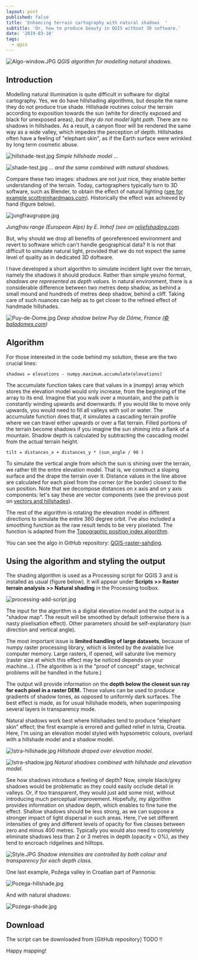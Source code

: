 ```yaml
---
layout: post
published: false
title: 'Enhancing terrain cartography with natural shadows  '
subtitle: 'Or, how to produce beauty in QGIS without 3D software.'
date: '2019-03-10'
tags:
  - qgis
---
```


![Algo-window.JPG]({{site.baseurl}}/figures/Algo-window.JPG)
*QGIS algorithm for modelling natural shadows.* 

## Introduction
Modelling natural illumination is quite difficult in software for digital cartography. Yes, we do have hillshading algorithms, but despite the name they do not produce true shade. Hillshade routines colour the terrain according to exposition towards the sun (white for directly exposed and black for unexposed areas),  *but they do not model light path*. There are no shadows in hillshades. As a result, a canyon floor will be rendered the same way as a wide valley, which impedes the perception of depth. Hillshades often have a feeling of "elephant skin", as if the Earth surface were wrinkled by long term cosmetic abuse.

![hillshade-test.jpg]({{site.baseurl}}/figures/hillshade-test.jpg)
*Simple hillshade model ...*

![shade-test.jpg]({{site.baseurl}}/figures/shade-test.jpg)
*... and the same combined with natural shadows.*

Compare these two images: shadows are not just nice, they enable better understanding of the terrain. Today, cartographers typically turn to 3D software, such as Blender, to obtain the effect of natural lighting ([see for example scottreinhardmaps.com](https://www.scottreinhardmaps.com/shop)). Historically the effect was achieved by hand (figure below).

![jungfraugruppe.jpg]({{site.baseurl}}/figures/jungfraugruppe.jpg)

*Jungfrau range (European Alps) by E. Imhof (see on [reliefshading.com]( http://www.reliefshading.com/examples/jungfrau/).*

But, why should we drop all benefits of georeferenced environment and revert to software which can't handle geographical data? It is not that difficult to simulate natural light, provided that we do not expect the same level of quality as in dedicated 3D doftware. 

I have developed a short algorithm to simulate incident light over the terrain, namely the shadows it should produce. Rather than simple yes/no format, *shadows are represented as depth values*. In natural environment, there is a considerable difference between two metres deep shadow, as behind a small mound and hundreds of metres deep shadow, behind a cliff. Taking care of such nuances can help as to get closer to the refined effect of handmade hillshades.

![Puy-de-Dome.jpg]({{site.baseurl}}/figures/Puy-de-Dome.jpg)
*Deep shadow below Puy de Dôme, France ([© baladomes.com](http://www.baladomes.com))*

## Algorithm

For those interested in the code behind my solution, these are the two crucial lines: 

```
shadows = elevations - numpy.maximum.accumulate(elevations)
``` 

The accumulate function takes care that values in a (numpy) array which stores the elevation model would only increase, from the beginning of the array to its end. Imagine that you walk over a mountain, and the path is constantly winding upwards and downwards. If you would like to move only upwards, you would need to fill all valleys with soil or water. The accumulate function does that, it simulates a cascading terrain profile where we can travel either upwards or over a flat terrain. Filled portions of the terrain become shadows if you imagine the sun shining into a flank of a mountain. Shadow depth is calculated by subtracting the cascading model from the actual terrain height.    

```
tilt = distances_x + distances_y * (sun_angle / 90 )  
```

To simulate the vertical angle from which the sun is shining over the terrain, we rather tilt the entire elevation model. That is, we construct a sloping surface and the drape the terrain over it. Distance values in the line above are calculated for each pixel from the corner (or the border) closest to the sun position. Note that we decompose distances on x axis and on y axis components: let's say these are vector components (see the previous post on [vectors and hillshades]( https://landscapearchaeology.org/2018/lidar-hillshade/)). 

The rest of the algorithm is rotating the elevation model in different directions to simulate the entire 360 degree orbit. I’ve also included a smoothing function as the raw result tends to be very pixelated. The function is adapted from the [Topographic position index algorithm]( https://landscapearchaeology.org/2019/tpi/).

You can see the algo in GitHub repository: [QGIS-raster-sahding](https://github.com/zoran-cuckovic/QGIS-raster-shading).

## Using the algorithm and styling the output

The shading algorithm is used as a Processing script for QGIS 3 and is installed as usual (figure below). It will appear under **Scripts >> Raster terrain analysis >> Natural shading** in the Processing toolbox.

![processing-add-script.jpg]({{site.baseurl}}/figures/processing-add-script.jpg)

The input for the algorithm is a digital elevation model and the output is a "shadow map". The result will be smoothed by default (otherwise there is a nasty pixelisation effect). Other parameters should be self-explanatory (sun direction and vertical angle).

The most important issue is **limited handling of large datasets**, because of numpy raster processing library, which is limited by the available live computer memory. Large rasters, if opened, will saturate live memory (raster size at which this effect may be noticed depends on your machine...). (The algorithm is in the "proof of concept" stage, technical problems will be handled in the future.)

The output will provide information on the **depth below the closest sun ray for each pixel in a raster DEM.** These values can be used to produce gradients of shadow tones, as opposed to uniformly dark surfaces. The best effect is made, as for usual hillshade models, when superimposing several layers in transparency mode. 

Natural shadows work best where hillshades tend to produce "elephant skin" effect; the first example is errored and gullied relief in Istria, Croatia. Here, I'm using an elevation model styled with hypsometric colours, overlaid with a hillshade model and a shadow model.  

![Istra-hillshade.jpg]({{site.baseurl}}/figures/Istra-hillshade.jpg)
*Hillshade draped over elevation model.*

![Istra-shadow.jpg]({{site.baseurl}}/figures/Istra-shadow.jpg)
*Natural shadows combined with hillshade and elevation model.*

See how shadows introduce a feeling of depth? Now, simple black/grey shadows would be problematic as they could easily occlude detail in valleys. Or, if too transparent, they would just add some mist, without introducing much perceptual improvement. Hopefully, my algorithm provides information on shadow depth, which enables to fine tune the effect. Shallow shadows should be less strong, as we can suppose a stronger impact of light dispersal in such areas. Here, I've set different intensities of grey and different levels of opacity for five classes between zero and minus 400 metres.  Typically you would also need to completely eliminate shadows less than 2 or 3 metres in depth (opacity = 0%), as they tend to encroach ridgelines and hilltops.

![Style.JPG]({{site.baseurl}}/figures/Style.JPG)
*Shadow intensities are controlled by both colour and transparency for each depth class.*

One last example, Požega valley in Croatian part of Pannonia:

![Pozega-hillshade.jpg]({{site.baseurl}}/figures/Pozega-hillshade.jpg)


And with natural shadows:

![Pozega-shade.jpg]({{site.baseurl}}/figures/Pozega-shade.jpg)




## Download

The script can be downloaded from [GitHub repository]
TODO !!

Happy mapping!

